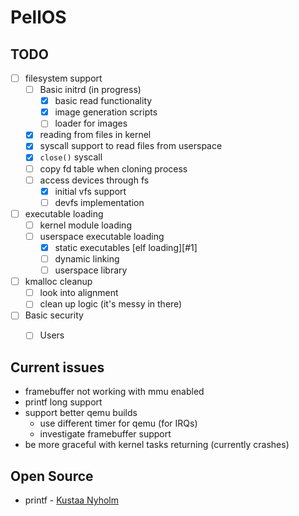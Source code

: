 # PellOS

## TODO
- [ ] filesystem support
  - [ ] Basic initrd (in progress)
    - [x] basic read functionality
    - [x] image generation scripts
    - [ ] loader for images
  - [x] reading from files in kernel
  - [x] syscall support to read files from userspace
  - [x] `close()` syscall
  - [ ] copy fd table when cloning process
  - [ ] access devices through fs
    - [x] initial vfs support
    - [ ] devfs implementation
- [ ] executable loading
  - [ ] kernel module loading
  - [ ] userspace executable loading
    - [x] static executables [elf loading][#1]
    - [ ] dynamic linking
    - [ ] userspace library
- [ ] kmalloc cleanup
  - [ ] look into alignment
  - [ ] clean up logic (it's messy in there)
- [ ] Basic security
  - [ ] Users


## Current issues
* framebuffer not working with mmu enabled
* printf long support
* support better qemu builds
  * use different timer for qemu (for IRQs)
  * investigate framebuffer support
* be more graceful with kernel tasks returning (currently crashes)

## Open Source
* printf - [Kustaa Nyholm](http://www.sparetimelabs.com/tinyprintf/tinyprintf.php)